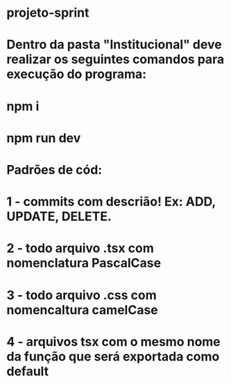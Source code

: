 # projeto-sprint

# Dentro da pasta "Institucional" deve realizar os seguintes comandos para execução do programa:
# npm i
# npm run dev


# Padrões de cód: 
# 1 - commits com descrião! Ex: ADD, UPDATE, DELETE.
# 2 - todo arquivo .tsx com nomenclatura PascalCase
# 3 - todo arquivo .css com nomencaltura camelCase
# 4 - arquivos tsx com o mesmo nome da função que será exportada como default 
